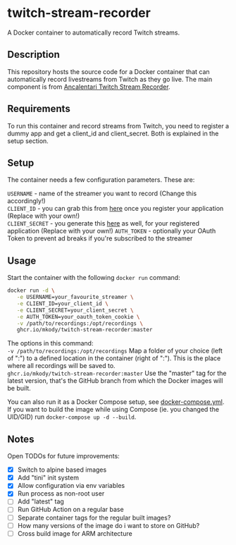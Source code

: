 # twitch-stream-recorder
A Docker container to automatically record Twitch streams.

## Description
This repository hosts the source code for a Docker container that can automatically record livestreams from Twitch as they go live.
The main component is from [Ancalentari Twitch Stream Recorder](https://github.com/ancalentari/twitch-stream-recorder).

## Requirements
To run this container and record streams from Twitch, you need to register a dummy app and get a client_id and client_secret. Both is explained in the setup section.

## Setup
The container needs a few configuration parameters. These are:

`USERNAME`      - name of the streamer you want to record (Change this accordingly!)  
`CLIENT_ID`     - you can grab this from [here](https://dev.twitch.tv/console/apps) once you register your application (Replace with your own!)  
`CLIENT_SECRET` - you generate this [here](https://dev.twitch.tv/console/apps) as well, for your registered application (Replace with your own!)
`AUTH_TOKEN`    - optionally your OAuth Token to prevent ad breaks if you're subscribed to the streamer

## Usage
Start the container with the following `docker run` command:  
```bash
docker run -d \
   -e USERNAME=your_favourite_streamer \
   -e CLIENT_ID=your_client_id \
   -e CLIENT_SECRET=your_client_secret \
   -e AUTH_TOKEN=your_oauth_token_cookie \
   -v /path/to/recordings:/opt/recordings \
   ghcr.io/mkody/twitch-stream-recorder:master
```
The options in this command:  
`-v /path/to/recordings:/opt/recordings` Map a folder of your choice (left of ":") to a defined location in the container (right of ":"). This is the place where all recordings will be saved to.  
`ghcr.io/mkody/twitch-stream-recorder:master` Use the "master" tag for the latest version, that's the GitHub branch from which the Docker images will be built.

You can also run it as a Docker Compose setup, see [docker-compose.yml](docker-compose.yml).  
If you want to build the image while using Compose (ie. you changed the UID/GID) run `docker-compose up -d --build`.


## Notes
Open TODOs for future improvements:
- [x] Switch to alpine based images
- [x] Add "tini" init system
- [x] Allow configuration via env variables
- [x] Run process as non-root user
- [ ] Add "latest" tag
- [ ] Run GitHub Action on a regular base
- [ ] Separate container tags for the regular built images?
- [ ] How many versions of the image do i want to store on GitHub?
- [ ] Cross build image for ARM architecture
